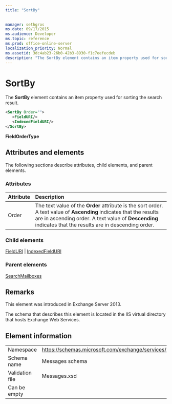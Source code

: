 ```yaml
---
title: "SortBy"
 
 
manager: sethgros
ms.date: 09/17/2015
ms.audience: Developer
ms.topic: reference
ms.prod: office-online-server
localization_priority: Normal
ms.assetid: 3dc4ab23-26b0-42b3-8930-f1c7eefecdeb
description: "The SortBy element contains an item property used for sorting the search result."
---
```


# SortBy

The **SortBy** element contains an item property used for sorting the search result. 
  
```XML
<SortBy Order="">
   <FieldURI/>
   <IndexedFieldURI/>
</SortBy>
```

 **FieldOrderType**
## Attributes and elements

The following sections describe attributes, child elements, and parent elements.
  
### Attributes

|**Attribute**|**Description**|
|:-----|:-----|
|Order  <br/> |The text value of the **Order** attribute is the sort order. A text value of **Ascending** indicates that the results are in ascending order. A text value of **Descending** indicates that the results are in descending order.  <br/> |
   
### Child elements

[FieldURI](fielduri.md) | [IndexedFieldURI](indexedfielduri.md)
  
### Parent elements

[SearchMailboxes](searchmailboxes.md)
  
## Remarks

This element was introduced in Exchange Server 2013.
  
The schema that describes this element is located in the IIS virtual directory that hosts Exchange Web Services.
  
## Element information

|||
|:-----|:-----|
|Namespace  <br/> |https://schemas.microsoft.com/exchange/services/2006/messages  <br/> |
|Schema name  <br/> |Messages schema  <br/> |
|Validation file  <br/> |Messages.xsd  <br/> |
|Can be empty  <br/> ||
   

